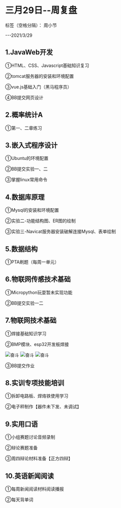 # 三月29日--周复盘

标签（空格分隔）： 周小节

---2021/3/29


## 1.JavaWeb开发
①HTML、CSS、Javascript基础知识复习

②tomcat服务器的安装和环境配置

③vue.js基础入门（黑马程序员）

④BB提交网页设计

## 2.概率统计A
①第一、二章练习

## 3.嵌入式程序设计
①Ubuntu的环境配置

②BB提交实验一、二

③掌握linux常用命令

## 4.数据库原理
①Mysql的安装和环境配置

②实验二-功能结构图、ER图的绘制

③实验三-Navicat服务器安装破解连接Mysql、表单绘制

## 5.数据结构
①PTA刷题（每周一单元）

## 6.物联网传感技术基础
①Micropython玩耍暂未实现功能

②BB提交实验一二

## 7.物联网技术基础
①焊接基础知识学习

②BMP模块、esp32开发板焊接

![奋斗](微信图片_20210329085158.jpg)
![奋斗](微信图片_20210329085158.jpg)
![奋斗](微信图片_20210329085158.jpg)


③BB提交作业

## 8.实训专项技能培训
①拆卸电路板、焊烙铁使用学习

②电子秤制作【器件未下发、未调试】

## 9.实用口语
①小组赛题讨论音频录制

②辩论赛题准备

③周四辩论材料准备【正方四辩】

## 10.英语新闻阅读
①每周新闻阅读材料阅读播报

②每天背单词





